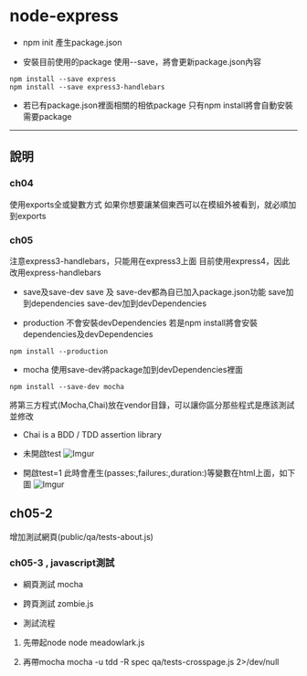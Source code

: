 # node-express

* npm init
產生package.json


* 安裝目前使用的package
使用--save，將會更新package.json內容
```
npm install --save express
npm install --save express3-handlebars
```

* 若已有package.json裡面相關的相依package
 只有npm install將會自動安裝需要package

-----

## 說明

### ch04
使用exports全或變數方式
如果你想要讓某個東西可以在模組外被看到，就必順加到exports

### ch05

注意express3-handlebars，只能用在express3上面
目前使用express4，因此改用express-handlebars


* save及save-dev
save 及 save-dev都為自已加入package.json功能
save加到dependencies
save-dev加到devDependencies

* production
不會安裝devDependencies
若是npm install將會安裝dependencies及devDependencies
```
npm install --production
```

* mocha
使用save-dev將package加到devDependencies裡面
```
npm install --save-dev mocha
```

將第三方程式(Mocha,Chai)放在vendor目錄，可以讓你區分那些程式是應該測試並修改
* Chai is a BDD / TDD assertion library

* 未開啟test
![Imgur](http://i.imgur.com/4aDuijH.png)

* 開啟test=1
此時會產生(passes:,failures:,duration:)等變數在html上面，如下圖
![Imgur](http://i.imgur.com/TYnfh6c.png)

## ch05-2
增加測試網頁(public/qa/tests-about.js)

### ch05-3 , javascript測試

* 綱頁測試
  mocha

* 跨頁測試
  zombie.js

* 測試流程
1. 先帶起node
node meadowlark.js

2. 再帶mocha
mocha -u tdd -R spec qa/tests-crosspage.js 2>/dev/null


